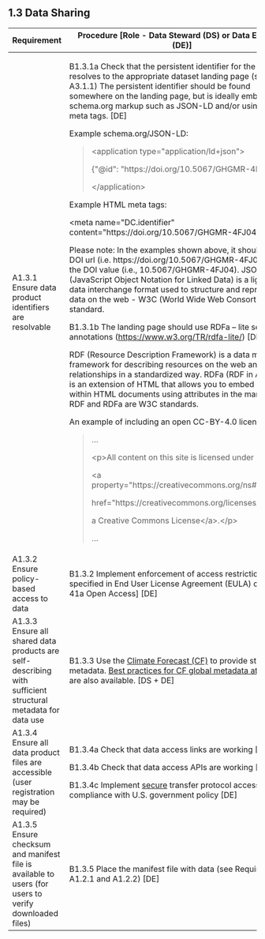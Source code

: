 ## **1.3 Data Sharing**

<table>
    <thead>
        <tr class="header">
            <th><strong>Requirement</strong></th>
            <th><strong>Procedure</strong> [Role - Data Steward (DS) or Data Engineer (DE)]</th>
        </tr>
    </thead>
    <tbody>
        <tr class="odd">
            <td>
                A1.3.1 Ensure data product identifiers are resolvable
            </td>
            <td>
                <p>B1.3.1a Check that the persistent identifier for the data resolves to the appropriate dataset landing page (see A3.1.1) The persistent identifier should be found somewhere on the landing page, but is ideally embedded in schema.org markup such as JSON-LD and/or using HTML meta tags. [DE]</p> <p>Example schema.org/JSON-LD:</p>
                <blockquote>
                    <p>&lt;application type=&quot;application/ld+json&quot;&gt;</p>
                    <p>{&quot;@id&quot;: &quot;https://doi.org/10.5067/GHGMR-4FJ04&quot;}</p>
                    <p>&lt;/application&gt;</p>
                </blockquote>
                <p>Example HTML meta tags:</p>
                <p>&lt;meta name=&quot;DC.identifier&quot; content=&quot;https://doi.org/10.5067/GHGMR-4FJ04&quot;&gt;
                </p>
                <p>Please note: In the examples shown above, it should be the DOI url (i.e. https://doi.org/10.5067/GHGMR-4FJ04), not the DOI value (i.e., 10.5067/GHGMR-4FJ04). JSON-LD (JavaScript Object Notation for Linked Data) is a lightweight data interchange format used to structure and represent data on the web - W3C (World Wide Web Consortium) standard.</p>
                <p>B1.3.1b The landing page should use RDFa – lite semantic annotations (<a href="https://www.w3.org/TR/rdfa-lite/"><span class="underline">https://www.w3.org/TR/rdfa-lite/</span></a>) [DE]</p>
                <p>RDF (Resource Description Framework) is a data model and framework for describing resources on the web and their relationships in a standardized way. RDFa (RDF in Attributes) is an extension of HTML that allows you to embed RDF data within HTML documents using attributes in the markup. Both RDF and RDFa are W3C standards.</p>
                <p>An example of including an open CC-BY-4.0 license:</p>
                <blockquote>
                    <p>…</p>
                    <p>&lt;p&gt;All content on this site is licensed under</p>
                    <p>&lt;a property=&quot;https://creativecommons.org/ns#license&quot;</p>
                    <p>href=&quot;https://creativecommons.org/licenses/by/4.0/&quot;&gt;</p>
                    <p>a Creative Commons License&lt;/a&gt;.&lt;/p&gt;</p>
                    <p>…</p>
                </blockquote>
            </td>
        </tr>
        <tr class="even">
            <td>A1.3.2 Ensure policy-based access to data</td>
            <td>B1.3.2 Implement enforcement of access restrictions [as specified in End User License Agreement (EULA) or SPD-41a Open Access] [DE]</td>
        </tr>
        <tr class="odd">
            <td>A1.3.3 Ensure all shared data products are self-describing with sufficient structural metadata for data use</td>
            <td>B1.3.3 Use the <a href="http://cfconventions.org"><span class="underline">Climate Forecast (CF)</span></a> to provide structural metadata. <a href="https://podaac.jpl.nasa.gov/PO.DAAC_DataManagementPractices#:~:text=File%20Formats-,PO.,and%20sharing%20of%20scientific%20data."><span class="underline">Best practices for CF global metadata attributes</span></a> are also available. [DS + DE]</td>
        </tr>
        <tr class="even">
            <td>A1.3.4 Ensure all data product files are accessible (user registration may be required)</td>
            <td>
                <p>B1.3.4a Check that data access links are working [DE]</p>
                <p>B1.3.4b Check that data access APIs are working [DE]</p>
                <p>B1.3.4c Implement <a href="https://https.cio.gov/"><span class="underline">secure</span></a> transfer protocol access in compliance with U.S. government policy [DE]</p>
            </td>
        </tr>
        <tr class="odd">
            <td>A1.3.5 Ensure checksum and manifest file is available to users (for users to verify downloaded files) </td>
            <td>B1.3.5 Place the manifest file with data (see Requirement A1.2.1 and A1.2.2) [DE]</td>
        </tr>
    </tbody>
</table>
